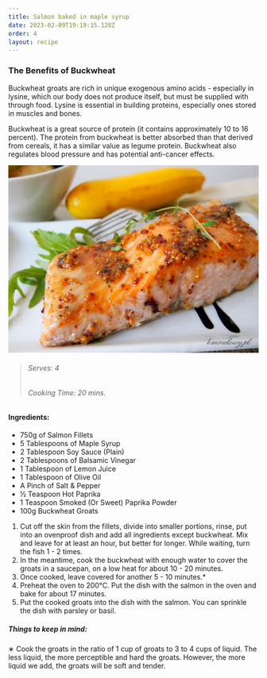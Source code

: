 ```yaml
---
title: Salmon baked in maple syrup
date: 2023-02-09T19:19:15.128Z
order: 4
layout: recipe
---
```

### The Benefits of Buckwheat

Buckwheat groats are rich in unique exogenous amino acids - especially in lysine, which our body does not produce itself, but must be supplied with through food. Lysine is essential in building proteins, especially ones stored in muscles and bones. 

Buckwheat is a great source of protein (it contains approximately 10 to 16 percent). The protein from buckwheat is better absorbed than that derived from cereals, it has a similar value as legume protein. Buckwheat also regulates blood pressure and has potential anti-cancer effects.

![Salmon](../uploads/salmon-i-kasza.jpg "Salmon with Buckwheat (Serving Example)")

> ###### Serves: 4
>
> ###### Cooking Time: 20 mins.

#### Ingredients:

* 750g of Salmon Fillets
* 5 Tablespoons of Maple Syrup
* 2 Tablespoon Soy Sauce (Plain)
* 2 Tablespoons of Balsamic Vinegar
* 1 Tablespoon of Lemon Juice
* 1 Tablespoon of Olive Oil
* A Pinch of Salt & Pepper
* ½ Teaspoon Hot Paprika
* 1 Teaspoon Smoked (Or Sweet) Paprika Powder
* 100g Buckwheat Groats



1. Cut off the skin from the fillets, divide into smaller portions, rinse, put into an ovenproof dish and add all ingredients except buckwheat. Mix and leave for at least an hour, but better for longer. While waiting, turn the fish 1 - 2 times.
2. In the meantime, cook the buckwheat with enough water to cover the groats in a saucepan, on a low heat for about 10 - 20 minutes.
3. Once cooked, leave covered for another 5 - 10 minutes.*
4. Preheat the oven to 200°C. Put the dish with the salmon in the oven and bake for about 17 minutes.
5. Put the cooked groats into the dish with the salmon. You can sprinkle the dish with parsley or basil.



##### Things to keep in mind:

∗ Cook the groats in the ratio of 1 cup of groats to 3 to 4 cups of liquid. The less liquid, the more perceptible and hard the groats. However, the more liquid we add, the groats will be soft and tender.